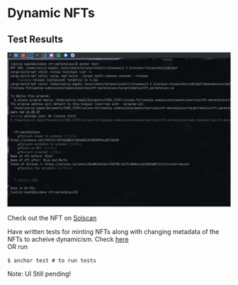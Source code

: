 # Dynamic NFTs

## Test Results

![This is an image](./nfts/test_results.png)

Check out the NFT on [Solscan](https://solscan.io/token/5bvNA3oXCdurr5AU7DrjVe7CcNnRyv1yHJm89wBPr2z2?cluster=devnet)

Have written tests for minting NFTs along with changing metadata of the NFTs to acheive dynamicism. Check [here](https://github.com/SairajK19/solana-fellowship-submissions/tree/main/week4/exercise/nft-marketplace/tests)<br>
OR run

```console
$ anchor test # to run tests
```

Note: UI Still pending!
